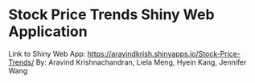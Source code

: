 # Stock Price Trends Shiny Web Application
Link to Shiny Web App: https://aravindkrish.shinyapps.io/Stock-Price-Trends/
By: Aravind Krishnachandran, Liela Meng, Hyein Kang, Jennifer Wang
